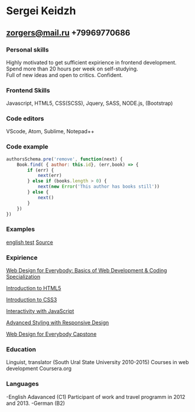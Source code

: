 # Sergei Keidzh
## zorgers@mail.ru +79969770686

### Personal skills 

Highly motivated to get sufficient expirience in frontend development. Spend more than 20 hours per week on self-studying. 
<br>
Full of new ideas and open to critics. Confident. 

### Frontend Skills

Javascript, HTML5, CSS(SCSS), Jquery, SASS, NODE.js, (Bootstrap) 
### Code editors

VScode, Atom, Sublime, Notepad++

### Code example

```js
authorsSchema.pre('remove', function(next) {
    Book.find( { author: this.id}, (err,book) => {
        if (err) {
            next(err)
        } else if (books.length > 0) {
            next(new Error('This author has books still'))
        } else {
            next()
        }
    })
})
```
### Examples  

[english test](https://sergecage.github.io/Platform-Concept/Engl/index.html)
[Source](https://github.com/Sergecage/Platform-Concept)

### Expirience

[Web Design for Everybody: Basics of Web Development & Coding Specialization](https://www.coursera.org/account/accomplishments/specialization/certificate/MF9PZ5UM8FRQ)

[Introduction to HTML5](https://www.coursera.org/account/accomplishments/certificate/4AG8VUD5AR8X)
 
[Introduction to CSS3](https://www.coursera.org/account/accomplishments/certificate/6RJKSHREQV25)
 
[Interactivity with JavaScript](https://www.coursera.org/account/accomplishments/certificate/XCS6ZD2BR8FX)

[Advanced Styling with Responsive Design](https://www.coursera.org/account/accomplishments/certificate/9A95ZUUR8DYB)

[Web Design for Everybody Capstone](https://www.coursera.org/account/accomplishments/certificate/V8CTMZTY55DY)


### Education

Linguist, translator (South Ural State University 2010-2015)
Courses in web development  Coursera.org

### Languages

-English Adavanced (C1)
Participant of work and travel programm in 2012 and 2013. 
-German (B2)